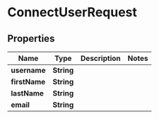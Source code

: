 

# ConnectUserRequest



## Properties

| Name | Type | Description | Notes |
|------------ | ------------- | ------------- | -------------|
|**username** | **String** |  |  |
|**firstName** | **String** |  |  |
|**lastName** | **String** |  |  |
|**email** | **String** |  |  |



